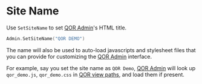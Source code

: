 # Site Name

Use `SetSiteName` to set [QOR Admin](../chapter2/setup.md)'s HTML title.

```go
Admin.SetSiteName("QOR DEMO")
```

The name will also be used to auto-load javascripts and stylesheet files that you can provide for customizing the [QOR Admin](../chapter2/setup.md) interface.

For example, say you set the site name as `QOR Demo`, [QOR Admin](../chapter2/setup.md) will look up `qor_demo.js`, `qor_demo.css` in [QOR view paths](../chapter2/theme.md#customize-views), and load them if present.
